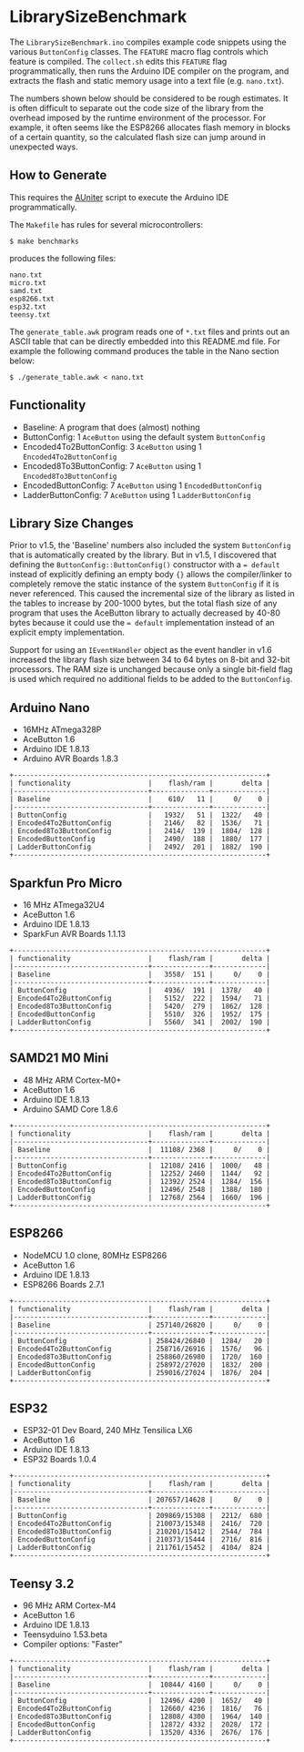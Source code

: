 # LibrarySizeBenchmark

The `LibrarySizeBenchmark.ino` compiles example code snippets using the various
`ButtonConfig` classes. The `FEATURE` macro flag controls which feature is
compiled. The `collect.sh` edits this `FEATURE` flag programmatically, then runs
the Arduino IDE compiler on the program, and extracts the flash and static
memory usage into a text file (e.g. `nano.txt`).

The numbers shown below should be considered to be rough estimates. It is often
difficult to separate out the code size of the library from the overhead imposed
by the runtime environment of the processor. For example, it often seems like
the ESP8266 allocates flash memory in blocks of a certain quantity, so the
calculated flash size can jump around in unexpected ways.

## How to Generate

This requires the [AUniter](https://github.com/bxparks/AUniter) script
to execute the Arduino IDE programmatically.

The `Makefile` has rules for several microcontrollers:

```
$ make benchmarks
```
produces the following files:

```
nano.txt
micro.txt
samd.txt
esp8266.txt
esp32.txt
teensy.txt
```

The `generate_table.awk` program reads one of `*.txt` files and prints out an
ASCII table that can be directly embedded into this README.md file. For example
the following command produces the table in the Nano section below:

```
$ ./generate_table.awk < nano.txt
```

## Functionality

* Baseline: A program that does (almost) nothing
* ButtonConfig: 1 `AceButton` using the default system `ButtonConfig`
* Encoded4To2ButtonConfig: 3 `AceButton` using 1 `Encoded4To2ButtonConfig`
* Encoded8To3ButtonConfig: 7 `AceButton` using 1 `Encoded8To3ButtonConfig`
* EncodedButtonConfig: 7 `AceButton` using 1 `EncodedButtonConfig`
* LadderButtonConfig: 7 `AceButton` using 1 `LadderButtonConfig`

## Library Size Changes

Prior to v1.5, the 'Baseline' numbers also included the system `ButtonConfig`
that is automatically created by the library. But in v1.5, I discovered that
defining the `ButtonConfig::ButtonConfig()` constructor with a `= default`
instead of explicitly defining an empty body `{}` allows the compiler/linker to
completely remove the static instance of the system `ButtonConfig` if it is
never referenced. This caused the incremental size of the library as listed in
the tables to increase by 200-1000 bytes, but the total flash size of any
program that uses the AceButton library to actually decreased by 40-80 bytes
because it could use the `= default` implementation instead of an explicit empty
implementation.

Support for using an `IEventHandler` object as the event handler in v1.6
increased the library flash size between 34 to 64 bytes on 8-bit and 32-bit
processors. The RAM size is unchanged because only a single bit-field flag is
used which required no additional fields to be added to the `ButtonConfig`.

## Arduino Nano

* 16MHz ATmega328P
* AceButton 1.6
* Arduino IDE 1.8.13
* Arduino AVR Boards 1.8.3

```
+--------------------------------------------------------------+
| functionality                   |    flash/ram |       delta |
|---------------------------------+--------------+-------------|
| Baseline                        |    610/   11 |     0/    0 |
|---------------------------------+--------------+-------------|
| ButtonConfig                    |   1932/   51 |  1322/   40 |
| Encoded4To2ButtonConfig         |   2146/   82 |  1536/   71 |
| Encoded8To3ButtonConfig         |   2414/  139 |  1804/  128 |
| EncodedButtonConfig             |   2490/  188 |  1880/  177 |
| LadderButtonConfig              |   2492/  201 |  1882/  190 |
+--------------------------------------------------------------+
```

## Sparkfun Pro Micro

* 16 MHz ATmega32U4
* AceButton 1.6
* Arduino IDE 1.8.13
* SparkFun AVR Boards 1.1.13

```
+--------------------------------------------------------------+
| functionality                   |    flash/ram |       delta |
|---------------------------------+--------------+-------------|
| Baseline                        |   3558/  151 |     0/    0 |
|---------------------------------+--------------+-------------|
| ButtonConfig                    |   4936/  191 |  1378/   40 |
| Encoded4To2ButtonConfig         |   5152/  222 |  1594/   71 |
| Encoded8To3ButtonConfig         |   5420/  279 |  1862/  128 |
| EncodedButtonConfig             |   5510/  326 |  1952/  175 |
| LadderButtonConfig              |   5560/  341 |  2002/  190 |
+--------------------------------------------------------------+
```

## SAMD21 M0 Mini

* 48 MHz ARM Cortex-M0+
* AceButton 1.6
* Arduino IDE 1.8.13
* Arduino SAMD Core 1.8.6

```
+--------------------------------------------------------------+
| functionality                   |    flash/ram |       delta |
|---------------------------------+--------------+-------------|
| Baseline                        |  11108/ 2368 |     0/    0 |
|---------------------------------+--------------+-------------|
| ButtonConfig                    |  12108/ 2416 |  1000/   48 |
| Encoded4To2ButtonConfig         |  12252/ 2460 |  1144/   92 |
| Encoded8To3ButtonConfig         |  12392/ 2524 |  1284/  156 |
| EncodedButtonConfig             |  12496/ 2548 |  1388/  180 |
| LadderButtonConfig              |  12768/ 2564 |  1660/  196 |
+--------------------------------------------------------------+
```

## ESP8266

* NodeMCU 1.0 clone, 80MHz ESP8266
* AceButton 1.6
* Arduino IDE 1.8.13
* ESP8266 Boards 2.7.1

```
+--------------------------------------------------------------+
| functionality                   |    flash/ram |       delta |
|---------------------------------+--------------+-------------|
| Baseline                        | 257140/26820 |     0/    0 |
|---------------------------------+--------------+-------------|
| ButtonConfig                    | 258424/26840 |  1284/   20 |
| Encoded4To2ButtonConfig         | 258716/26916 |  1576/   96 |
| Encoded8To3ButtonConfig         | 258860/26980 |  1720/  160 |
| EncodedButtonConfig             | 258972/27020 |  1832/  200 |
| LadderButtonConfig              | 259016/27024 |  1876/  204 |
+--------------------------------------------------------------+
```

## ESP32

* ESP32-01 Dev Board, 240 MHz Tensilica LX6
* AceButton 1.6
* Arduino IDE 1.8.13
* ESP32 Boards 1.0.4

```
+--------------------------------------------------------------+
| functionality                   |    flash/ram |       delta |
|---------------------------------+--------------+-------------|
| Baseline                        | 207657/14628 |     0/    0 |
|---------------------------------+--------------+-------------|
| ButtonConfig                    | 209869/15308 |  2212/  680 |
| Encoded4To2ButtonConfig         | 210073/15348 |  2416/  720 |
| Encoded8To3ButtonConfig         | 210201/15412 |  2544/  784 |
| EncodedButtonConfig             | 210373/15444 |  2716/  816 |
| LadderButtonConfig              | 211761/15452 |  4104/  824 |
+--------------------------------------------------------------+
```

## Teensy 3.2

* 96 MHz ARM Cortex-M4
* AceButton 1.6
* Arduino IDE 1.8.13
* Teensyduino 1.53.beta
* Compiler options: "Faster"

```
+--------------------------------------------------------------+
| functionality                   |    flash/ram |       delta |
|---------------------------------+--------------+-------------|
| Baseline                        |  10844/ 4160 |     0/    0 |
|---------------------------------+--------------+-------------|
| ButtonConfig                    |  12496/ 4200 |  1652/   40 |
| Encoded4To2ButtonConfig         |  12660/ 4236 |  1816/   76 |
| Encoded8To3ButtonConfig         |  12808/ 4300 |  1964/  140 |
| EncodedButtonConfig             |  12872/ 4332 |  2028/  172 |
| LadderButtonConfig              |  13520/ 4336 |  2676/  176 |
+--------------------------------------------------------------+
```
